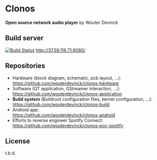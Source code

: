 Clonos
======
**Open source network audio player**
by Wouter Devinck

Build server
------------
[![Build Status](http://37.59.116.71:8080/buildStatus/icon?job=Clonos)](http://37.59.116.71:8080/job/Clonos/) http://37.59.116.71:8080/

Repositories
------------
 * Hardware (block diagram, schematic, pcb layout, ...): <br />
   https://github.com/wouterdevinck/clonos-hardware
 * Software (QT application, GStreamer interaction, ...): <br />
   https://github.com/wouterdevinck/clonos-application
 * **Build system** (Buildroot configuration files, kernel configuration, ...): <br />
   https://github.com/wouterdevinck/clonos-build
 * Android app: <br />
   https://github.com/wouterdevinck/clonos-android
 * Efforts to reverse engineer Spotify Connect: <br />
   https://github.com/wouterdevinck/clonos-poc-spotify

License
-------
t.b.d.
